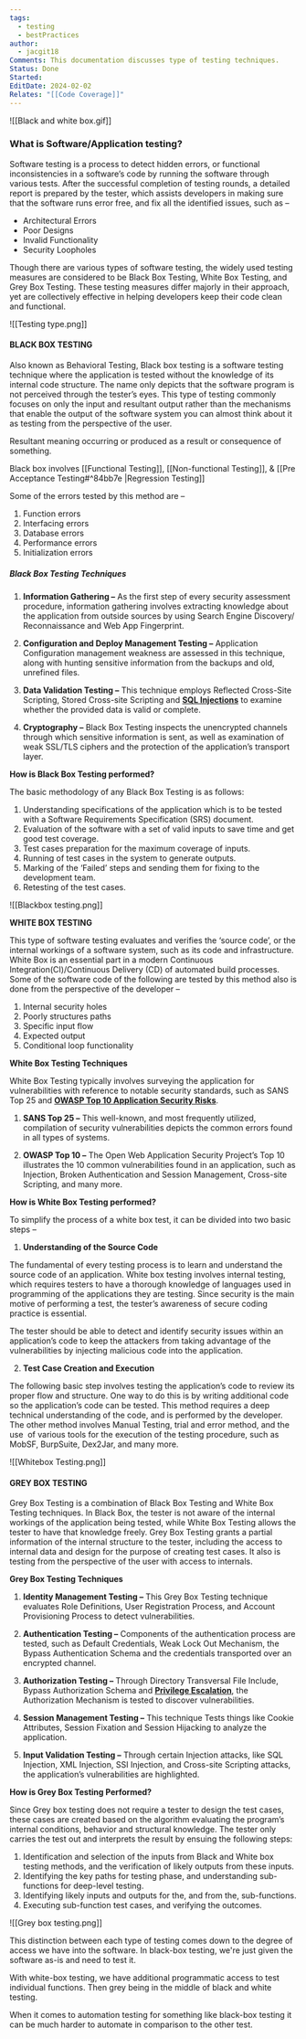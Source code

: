 ```yaml
---
tags:
  - testing
  - bestPractices
author:
  - jacgit18
Comments: This documentation discusses type of testing techniques.
Status: Done
Started: 
EditDate: 2024-02-02
Relates: "[[Code Coverage]]"
---
```

![[Black and white box.gif]]
### **What is Software/Application testing?**

Software testing is a process to detect hidden errors, or functional inconsistencies in a software’s code by running the software through various tests. After the successful completion of testing rounds, a detailed report is prepared by the tester, which assists developers in making sure that the software runs error free, and fix all the identified issues, such as – 

-   Architectural Errors
-   Poor Designs
-   Invalid Functionality
-   Security Loopholes

Though there are various types of software testing, the widely used testing measures are considered to be Black Box Testing, White Box Testing, and Grey Box Testing. These testing measures differ majorly in their approach, yet are collectively effective in helping developers keep their code clean and functional.

![[Testing type.png]]

#### **BLACK BOX TESTING**

Also known as Behavioral Testing, Black box testing is a software testing technique where the application is tested without the knowledge of its internal code structure. The name only depicts that the software program is not perceived through the tester’s eyes. This type of testing commonly focuses on only the input and resultant output rather than the mechanisms that enable the output of the software system you can almost think about it as testing from the perspective of the user.

Resultant meaning occurring or produced as a result or consequence of something.

Black box involves [[Functional Testing]], [[Non-functional Testing]], & [[Pre Acceptance Testing#^84bb7e |Regression Testing]]

Some of the errors tested by this method are – 

1.  Function errors
2.  Interfacing errors
3.  Database errors
4.  Performance errors
5.  Initialization errors  

##### **Black Box Testing Techniques** 

1.  **Information Gathering –** As the first step of every security assessment procedure, information gathering involves extracting knowledge about the application from outside sources by using Search Engine Discovery/ Reconnaissance and Web App Fingerprint. 

2.  **Configuration and Deploy Management Testing –** Application Configuration management weakness are assessed in this technique, along with hunting sensitive information from the backups and old, unrefined files. 

3.  **Data Validation Testing –** This technique employs Reflected Cross-Site Scripting, Stored Cross-site Scripting and [**SQL Injections**](https://www.kratikal.com/blog/sql-injection-attack-a-major-application-security-threat/) to examine whether the provided data is valid or complete.

4.  **Cryptography –** Black Box Testing inspects the unencrypted channels through which sensitive information is sent, as well as examination of weak SSL/TLS ciphers and the protection of the application’s transport layer.

**How is Black Box Testing performed?**

The basic methodology of any Black Box Testing is as follows:

1.  Understanding specifications of the application which is to be tested with a Software Requirements Specification (SRS) document. 
2.  Evaluation of the software with a set of valid inputs to save time and get good test coverage.
3.  Test cases preparation for the maximum coverage of inputs.
4.  Running of test cases in the system to generate outputs. 
5.  Marking of the ‘Failed’ steps and sending them for fixing to the development team.
6.  Retesting of the test cases.

![[Blackbox testing.png]]

**WHITE BOX TESTING**

This type of software testing evaluates and verifies the ‘source code’, or the internal workings of a software system, such as its code and infrastructure. White Box is an essential part in a modern Continuous Integration(CI)/Continuous Delivery (CD) of automated build processes. Some of the software code of the following are tested by this method also is done from the perspective of the developer  –

1.  Internal security holes
2.  Poorly structures paths
3.  Specific input flow
4.  Expected output
5.  Conditional loop functionality

**White Box Testing Techniques** 

White Box Testing typically involves surveying the application for vulnerabilities with reference to notable security standards, such as SANS Top 25 and [**OWASP Top 10 Application Security Risks**](https://www.kratikal.com/blog/android-application-hacking/). 

1.  **SANS Top 25 –** This well-known, and most frequently utilized, compilation of security vulnerabilities depicts the common errors found in all types of systems.

2.  **OWASP Top 10 –** The Open Web Application Security Project’s Top 10 illustrates the 10 common vulnerabilities found in an application, such as Injection, Broken Authentication and Session Management, Cross-site Scripting, and many more. 

**How is White Box Testing performed?**

To simplify the process of a white box test, it can be divided into two basic steps –

1.  **Understanding of the Source Code**

The fundamental of every testing process is to learn and understand the source code of an application. White box testing involves internal testing, which requires testers to have a thorough knowledge of languages used in programming of the applications they are testing. Since security is the main motive of performing a test, the tester’s awareness of secure coding practice is essential. 

The tester should be able to detect and identify security issues within an application’s code to keep the attackers from taking advantage of the vulnerabilities by injecting malicious code into the application.

2.  **Test Case Creation and Execution**

The following basic step involves testing the application’s code to review its proper flow and structure. One way to do this is by writing additional code so the application’s code can be tested. This method requires a deep technical understanding of the code, and is performed by the developer. The other method involves Manual Testing, trial and error method, and the use  of various tools for the execution of the testing procedure, such as MobSF, BurpSuite, Dex2Jar, and many more.

![[Whitebox Testing.png]]

#### **GREY BOX TESTING**

Grey Box Testing is a combination of Black Box Testing and White Box Testing techniques. In Black Box, the tester is not aware of the internal workings of the application being tested, while White Box Testing allows the tester to have that knowledge freely. Grey Box Testing grants a partial information of the internal structure to the tester, including the access to internal data and design for the purpose of creating test cases. It also is testing from the perspective of the user with access to internals. 

**Grey Box Testing Techniques** 

1.  **Identity Management Testing –** This Grey Box Testing technique evaluates Role Definitions, User Registration Process, and Account Provisioning Process to detect vulnerabilities.

2.  **Authentication Testing –** Components of the authentication process are tested, such as Default Credentials, Weak Lock Out Mechanism, the Bypass Authentication Schema and the credentials transported over an encrypted channel. 

3.  **Authorization Testing –** Through Directory Transversal File Include, Bypass Authorization Schema and [**Privilege Escalation**](https://www.kratikal.com/blog/vapt-prevent-privilege-escalation/), the Authorization Mechanism is tested to discover vulnerabilities.

4.  **Session Management Testing –** This technique Tests things like Cookie Attributes, Session Fixation and Session Hijacking to analyze the application. 

5.  **Input Validation Testing –** Through certain Injection attacks, like SQL Injection, XML Injection, SSI Injection, and Cross-site Scripting attacks, the application’s vulnerabilities are highlighted. 

**How is Grey Box Testing Performed?**

Since Grey box testing does not require a tester to design the test cases, these cases are created based on the algorithm evaluating the program’s internal conditions, behavior and structural knowledge. The tester only carries the test out and interprets the result by ensuing the following steps:

1.  Identification and selection of the inputs from Black and White box testing methods, and the verification of likely outputs from these inputs.
2.  Identifying the key paths for testing phase, and understanding sub-functions for deep-level testing.
3.  Identifying likely inputs and outputs for the, and from the, sub-functions.
4.  Executing sub-function test cases, and verifying the outcomes.

![[Grey box testing.png]]

This distinction between each type of testing comes down to  the degree of access we have into the software. In black-box testing, we're just given the software as-is and need to test it. 

With white-box testing, we have additional programmatic access to test individual functions. Then grey being in the middle of black and white testing.

When it comes to automation testing for something like black-box testing it can be much harder to automate in comparison to the other test.